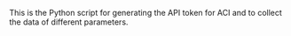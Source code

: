 This is the Python script for generating the API token for ACI and to collect the data of different parameters. 
